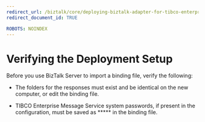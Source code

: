 ```yaml
---
redirect_url: /biztalk/core/deploying-biztalk-adapter-for-tibco-enterprise-message-service/
redirect_document_id: TRUE

ROBOTS: NOINDEX
--- 
```


# Verifying the Deployment Setup
Before you use BizTalk Server to import a binding file, verify the following:  
  
-   The folders for the responses must exist and be identical on the new computer, or edit the binding file.  
  
-   TIBCO Enterprise Message Service system passwords, if present in the configuration, must be saved as ***** in the binding file. 
